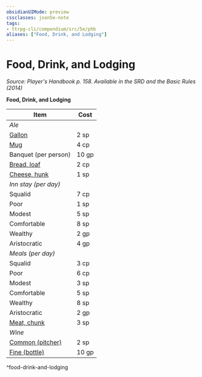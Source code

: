 ```yaml
---
obsidianUIMode: preview
cssclasses: json5e-note
tags:
- ttrpg-cli/compendium/src/5e/phb
aliases: ["Food, Drink, and Lodging"]
---
```

# Food, Drink, and Lodging
*Source: Player's Handbook p. 158. Available in the <span title='Systems Reference Document (5.1)'>SRD</span> and the Basic Rules (2014)* 

**Food, Drink, and Lodging**

| Item | Cost |
|------|------|
| *Ale* |  |
| [Gallon](/CLI/items/ale-gallon.md) | 2 sp |
| [Mug](/CLI/items/ale-mug.md) | 4 cp |
| Banquet (per person) | 10 gp |
| [Bread, loaf](/CLI/items/loaf-of-bread.md) | 2 cp |
| [Cheese, hunk](/CLI/items/hunk-of-cheese.md) | 1 sp |
| *Inn stay (per day)* |  |
| Squalid | 7 cp |
| Poor | 1 sp |
| Modest | 5 sp |
| Comfortable | 8 sp |
| Wealthy | 2 gp |
| Aristocratic | 4 gp |
| *Meals (per day)* |  |
| Squalid | 3 cp |
| Poor | 6 cp |
| Modest | 3 sp |
| Comfortable | 5 sp |
| Wealthy | 8 sp |
| Aristocratic | 2 gp |
| [Meat, chunk](/CLI/items/chunk-of-meat.md) | 3 sp |
| *Wine* |  |
| [Common (pitcher)](/CLI/items/common-wine-pitcher.md) | 2 sp |
| [Fine (bottle)](/CLI/items/fine-wine-bottle.md) | 10 gp |
^food-drink-and-lodging